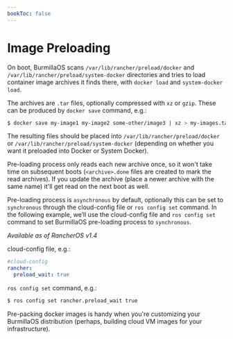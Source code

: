 ```yaml
---
bookToc: false
---
```

# Image Preloading

On boot, BurmillaOS scans `/var/lib/rancher/preload/docker` and `/var/lib/rancher/preload/system-docker` directories and tries to load container image archives it finds there, with `docker load` and `system-docker load`.

The archives are `.tar` files, optionally compressed with `xz` or `gzip`. These can be produced by `docker save` command, e.g.:

```bash
$ docker save my-image1 my-image2 some-other/image3 | xz > my-images.tar.xz
```

The resulting files should be placed into `/var/lib/rancher/preload/docker` or `/var/lib/rancher/preload/system-docker` (depending on whether you want it preloaded into Docker or System Docker).

Pre-loading process only reads each new archive once, so it won't take time on subsequent boots (`<archive>.done` files are created to mark the read archives). If you update the archive (place a newer archive with the same name) it'll get read on the next boot as well.

Pre-loading process is `asynchronous` by default, optionally this can be set to `synchronous` through the cloud-config file or `ros config set` command. In the following example, we’ll use the cloud-config file and `ros config set` command to set BurmillaOS pre-loading process to `synchronous`.

_Available as of RancherOS v1.4_

cloud-config file, e.g.:
```yaml
#cloud-config
rancher:
  preload_wait: true
```

`ros config set` command, e.g.:
```bash
$ ros config set rancher.preload_wait true
```

Pre-packing docker images is handy when you're customizing your BurmillaOS distribution (perhaps, building cloud VM images for your infrastructure).
